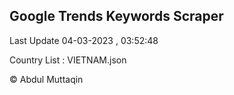 

## Google Trends Keywords Scraper 
 
Last Update 04-03-2023 , 03:52:48

Country List :
VIETNAM.json



© Abdul Muttaqin 

